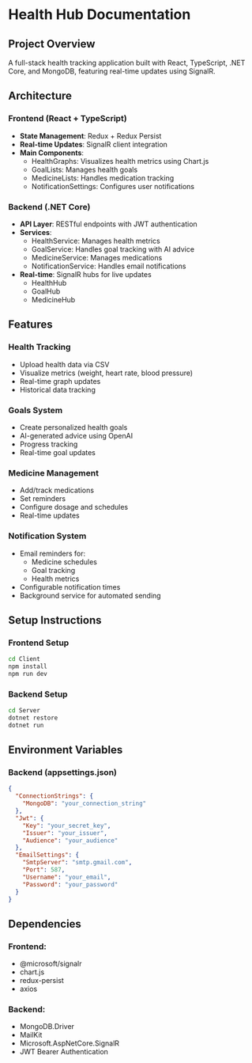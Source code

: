 # Health Hub Documentation

## Project Overview

A full-stack health tracking application built with React, TypeScript, .NET Core, and MongoDB, featuring real-time updates using SignalR.

## Architecture

### Frontend (React + TypeScript)

- **State Management**: Redux + Redux Persist
- **Real-time Updates**: SignalR client integration
- **Main Components**:
  - HealthGraphs: Visualizes health metrics using Chart.js
  - GoalLists: Manages health goals
  - MedicineLists: Handles medication tracking
  - NotificationSettings: Configures user notifications

### Backend (.NET Core)

- **API Layer**: RESTful endpoints with JWT authentication
- **Services**:
  - HealthService: Manages health metrics
  - GoalService: Handles goal tracking with AI advice
  - MedicineService: Manages medications
  - NotificationService: Handles email notifications
- **Real-time**: SignalR hubs for live updates
  - HealthHub
  - GoalHub
  - MedicineHub

## Features

### Health Tracking

- Upload health data via CSV
- Visualize metrics (weight, heart rate, blood pressure)
- Real-time graph updates
- Historical data tracking

### Goals System

- Create personalized health goals
- AI-generated advice using OpenAI
- Progress tracking
- Real-time goal updates

### Medicine Management

- Add/track medications
- Set reminders
- Configure dosage and schedules
- Real-time updates

### Notification System

- Email reminders for:
  - Medicine schedules
  - Goal tracking
  - Health metrics
- Configurable notification times
- Background service for automated sending

## Setup Instructions

### Frontend Setup

```bash
cd Client
npm install
npm run dev
```

### Backend Setup

```bash
cd Server
dotnet restore
dotnet run
```

## Environment Variables

### Backend (appsettings.json)

```json
{
  "ConnectionStrings": {
    "MongoDB": "your_connection_string"
  },
  "Jwt": {
    "Key": "your_secret_key",
    "Issuer": "your_issuer",
    "Audience": "your_audience"
  },
  "EmailSettings": {
    "SmtpServer": "smtp.gmail.com",
    "Port": 587,
    "Username": "your_email",
    "Password": "your_password"
  }
}
```

## Dependencies

### Frontend:

- @microsoft/signalr
- chart.js
- redux-persist
- axios

### Backend:

- MongoDB.Driver
- MailKit
- Microsoft.AspNetCore.SignalR
- JWT Bearer Authentication
